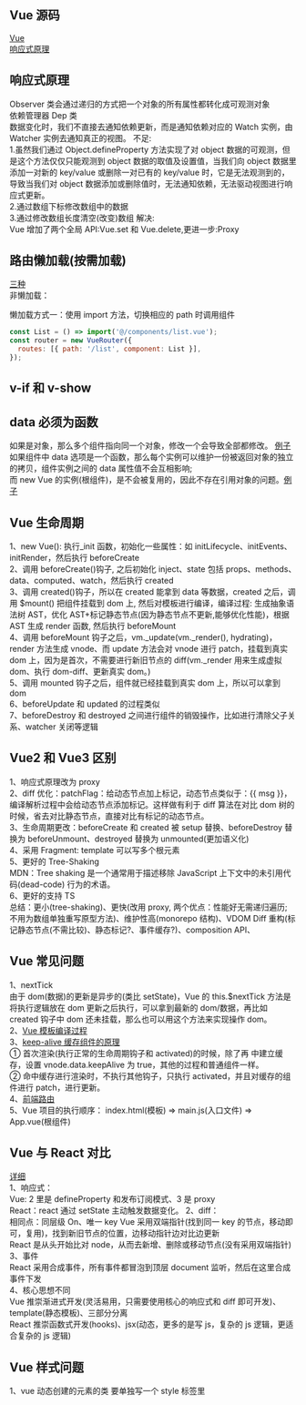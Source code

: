 ## Vue 源码

[Vue](https://vue-js.com/learn-vue/start/#_1-%E5%89%8D%E8%A8%80)  
[响应式原理](https://juejin.cn/post/6857669921166491662)

## 响应式原理

Observer 类会通过递归的方式把一个对象的所有属性都转化成可观测对象  
依赖管理器 Dep 类  
数据变化时，我们不直接去通知依赖更新，而是通知依赖对应的 Watch 实例，由 Watcher 实例去通知真正的视图。
不足:  
1.虽然我们通过 Object.defineProperty 方法实现了对 object 数据的可观测，但是这个方法仅仅只能观测到 object 数据的取值及设置值，当我们向 object 数据里添加一对新的 key/value 或删除一对已有的 key/value 时，它是无法观测到的，导致当我们对 object 数据添加或删除值时，无法通知依赖，无法驱动视图进行响应式更新。  
2.通过数组下标修改数组中的数据  
3.通过修改数组长度清空(改变)数组
解决:  
Vue 增加了两个全局 API:Vue.set 和 Vue.delete,更进一步:Proxy

## 路由懒加载(按需加载)

[三种](https://www.cnblogs.com/smzd/p/8665676.html)  
非懒加载：

<!-- ```js
const List = () => import("@/components/list.vue");
const router = new VueRouter({
  routes: [{ path: "/list", component: List }],
});
``` -->

懒加载方式一：使用 import 方法，切换相应的 path 时调用组件

```js
const List = () => import('@/components/list.vue');
const router = new VueRouter({
  routes: [{ path: '/list', component: List }],
});
```

## v-if 和 v-show

## data 必须为函数

如果是对象，那么多个组件指向同一个对象，修改一个会导致全部都修改。
[例子](https://www.dazhuanlan.com/ren2012r4/topics/1192478)
如果组件中 data 选项是一个函数，那么每个实例可以维护一份被返回对象的独立的拷贝，组件实例之间的 data 属性值不会互相影响;  
而 new Vue 的实例(根组件)，是不会被复用的，因此不存在引用对象的问题。[例子](https://www.cnblogs.com/lovekunkun/p/12144596.html)

## Vue 生命周期

1、new Vue(): 执行\_init 函数，初始化一些属性：如 initLifecycle、initEvents、initRender，然后执行 beforeCreate  
2、调用 beforeCreate()钩子, 之后初始化 inject、state 包括 props、methods、data、computed、watch，然后执行 created  
3、调用 created()钩子，所以在 created 能拿到 data 等数据，created 之后，调用 \$mount() 把组件挂载到 dom 上, 然后对模板进行编译，编译过程: 生成抽象语法树 AST，优化 AST+标记静态节点(因为静态节点不更新,能够优化性能)，根据 AST 生成 render 函数, 然后执行 beforeMount  
4、调用 beforeMount 钩子之后，vm.\_update(vm.\_render(), hydrating)，render 方法生成 vnode、而 update 方法会对 vnode 进行 patch，挂载到真实 dom 上，因为是首次，不需要进行新旧节点的 diff(vm.\_render 用来生成虚拟 dom、执行 dom-diff、更新真实 dom。)  
5、调用 mounted 钩子之后，组件就已经挂载到真实 dom 上，所以可以拿到 dom  
6、beforeUpdate 和 updated 的过程类似  
7、beforeDestroy 和 destroyed 之间进行组件的销毁操作，比如进行清除父子关系、watcher 关闭等逻辑

## Vue2 和 Vue3 区别

1、响应式原理改为 proxy  
2、diff 优化：patchFlag：给动态节点加上标记，动态节点类似于：{{ msg }}，编译解析过程中会给动态节点添加标记。这样做有利于 diff 算法在对比 dom 树的时候，省去对比静态节点，直接对比有标记的动态节点。  
3、生命周期更改：beforeCreate 和 created 被 setup 替换、beforeDestroy 替换为 beforeUnmount、destroyed 替换为 unmounted(更加语义化)  
4、采用 Fragment: template 可以写多个根元素  
5、更好的 Tree-Shaking  
MDN：Tree shaking 是一个通常用于描述移除 JavaScript 上下文中的未引用代码(dead-code) 行为的术语。  
6、更好的支持 TS  
总结：更小(tree-shaking)、更快(改用 proxy, 两个优点：性能好无需递归遍历; 不用为数组单独重写原型方法)、维护性高(monorepo 结构)、VDOM Diff 重构(标记静态节点(不需比较)、静态标记?、事件缓存?)、composition API、

## Vue 常见问题

1、nextTick  
由于 dom(数据)的更新是异步的(类比 setState)，Vue 的 this.\$nextTick 方法是将执行逻辑放在 dom 更新之后执行，可以拿到最新的 dom/数据，再比如 created 钩子中 dom 还未挂载，那么也可以用这个方法来实现操作 dom。  
2、[Vue 模板编译过程](https://juejin.cn/post/6863241580753616903#heading-12)  
3、[keep-alive 缓存组件的原理](https://segmentfault.com/a/1190000022248237)  
① 首次渲染(执行正常的生命周期钩子和 activated)的时候，除了再 <keep-alive> 中建立缓存，设置 vnode.data.keepAlive 为 true，其他的过程和普通组件一样。  
② 命中缓存进行渲染时，不执行其他钩子，只执行 activated，并且对缓存的组件进行 patch，进行更新。  
4、[前端路由](https://juejin.cn/post/6844903890278694919#heading-4)  
5、Vue 项目的执行顺序： index.html(模板) => main.js(入口文件) => App.vue(根组件)

## Vue 与 React 对比

[详细](https://juejin.cn/post/6844904158093377549#heading-2)  
1、响应式：  
Vue: 2 里是 defineProperty 和发布订阅模式、3 是 proxy  
React：react 通过 setState 主动触发数据变化。
2、diff：  
相同点：同层级 On、唯一 key
Vue 采用双端指针(找到同一 key 的节点，移动即可，复用)，找到新旧节点的位置，边移动指针边对比边更新  
React 是从头开始比对 node，从而去新增、删除或移动节点(没有采用双端指针)  
3、事件  
React 采用合成事件，所有事件都冒泡到顶层 document 监听，然后在这里合成事件下发  
4、核心思想不同  
Vue 推崇渐进式开发(灵活易用，只需要使用核心的响应式和 diff 即可开发)、template(静态模板)、三部分分离  
React 推崇函数式开发(hooks)、jsx(动态，更多的是写 js，复杂的 js 逻辑，更适合复杂的 js 逻辑)

## Vue 样式问题

1、vue 动态创建的元素的类 要单独写一个 style 标签里
